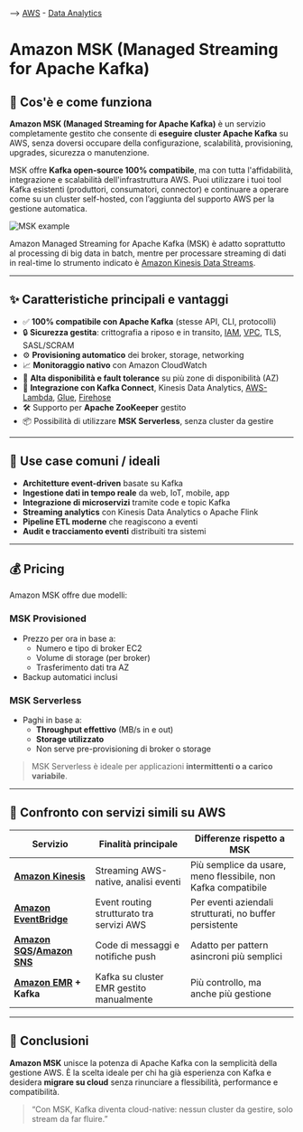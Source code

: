 --> [AWS](/00-Intro/AWS.md)  -  [Data Analytics](/07-IA-ML-Analytics/Intelligenza-artificiale-Machine-Learning-e-Analytics.md)
# Amazon MSK (Managed Streaming for Apache Kafka)

## 🔄 Cos'è e come funziona

**Amazon MSK (Managed Streaming for Apache Kafka)** è un servizio completamente gestito che consente di **eseguire cluster Apache Kafka** su AWS, senza doversi occupare della configurazione, scalabilità, provisioning, upgrades, sicurezza o manutenzione.

MSK offre **Kafka open-source 100% compatibile**, ma con tutta l'affidabilità, integrazione e scalabilità dell'infrastruttura AWS. Puoi utilizzare i tuoi tool Kafka esistenti (produttori, consumatori, connector) e continuare a operare come su un cluster self-hosted, con l’aggiunta del supporto AWS per la gestione automatica.

![MSK example](img/MSK-example.png)

Amazon Managed Streaming for Apache Kafka (MSK) è adatto soprattutto al processing di big data in batch, mentre per processare streaming di dati in real-time lo strumento indicato è [Amazon Kinesis Data Streams](/07-IA-ML-Analytics/Analytics/Amazon-Kinesis.md).

---

## ✨ Caratteristiche principali e vantaggi

- ✅ **100% compatibile con Apache Kafka** (stesse API, CLI, protocolli)
- 🔒 **Sicurezza gestita**: crittografia a riposo e in transito, [IAM](/09-Sicurezza-Compliance-Governance/Sicurezza/AWS-IAM.md), [VPC](/03-CDN-e-Networking/Amazon-VPC.md), TLS, SASL/SCRAM
- ⚙️ **Provisioning automatico** dei broker, storage, networking
- 📈 **Monitoraggio nativo** con Amazon CloudWatch
- 🔁 **Alta disponibilità e fault tolerance** su più zone di disponibilità (AZ)
- 🔄 **Integrazione con Kafka Connect**, Kinesis Data Analytics, [AWS-Lambda](/01-Compute-options/AWS-Lambda.md), [Glue](/07-IA-ML-Analytics/Analytics/AWS-Glue.md), [Firehose](/07-IA-ML-Analytics/Analytics/Amazon-Kinesis.md)
- 🛠️ Supporto per **Apache ZooKeeper** gestito
- 📦 Possibilità di utilizzare **MSK Serverless**, senza cluster da gestire

---

## 🚀 Use case comuni / ideali

- **Architetture event-driven** basate su Kafka
- **Ingestione dati in tempo reale** da web, IoT, mobile, app
- **Integrazione di microservizi** tramite code e topic Kafka
- **Streaming analytics** con Kinesis Data Analytics o Apache Flink
- **Pipeline ETL moderne** che reagiscono a eventi
- **Audit e tracciamento eventi** distribuiti tra sistemi

---

## 💰 Pricing

Amazon MSK offre due modelli:

### MSK Provisioned
- Prezzo per ora in base a:
  - Numero e tipo di broker EC2
  - Volume di storage (per broker)
  - Trasferimento dati tra AZ
- Backup automatici inclusi

### MSK Serverless
- Paghi in base a:
  - **Throughput effettivo** (MB/s in e out)
  - **Storage utilizzato**
  - Non serve pre-provisioning di broker o storage

> MSK Serverless è ideale per applicazioni **intermittenti o a carico variabile**.


---

## 🔄 Confronto con servizi simili su AWS

| Servizio             | Finalità principale                              | Differenze rispetto a MSK                                   |
|----------------------|---------------------------------------------------|--------------------------------------------------------------|
| **[Amazon Kinesis](/07-IA-ML-Analytics/Analytics/Amazon-Kinesis.md)**   | Streaming AWS-native, analisi eventi              | Più semplice da usare, meno flessibile, non Kafka compatibile|
| **[Amazon EventBridge](/05-Development-Messaging-Deploying/Amazon-EventBridge.md)** | Event routing strutturato tra servizi AWS       | Per eventi aziendali strutturati, no buffer persistente      |
| **[Amazon SQS](/05-Development-Messaging-Deploying/Amazon-SQS.md)/[Amazon SNS](/05-Development-Messaging-Deploying/Amazon-SNS.md)**   | Code di messaggi e notifiche push                 | Adatto per pattern asincroni più semplici                    |
| **[Amazon EMR](/07-IA-ML-Analytics/Analytics/Amazon-EMR.md) + Kafka** | Kafka su cluster EMR gestito manualmente        | Più controllo, ma anche più gestione                         |

---

## 📌 Conclusioni

**Amazon MSK** unisce la potenza di Apache Kafka con la semplicità della gestione AWS. È la scelta ideale per chi ha già esperienza con Kafka e desidera **migrare su cloud** senza rinunciare a flessibilità, performance e compatibilità.

> “Con MSK, Kafka diventa cloud-native: nessun cluster da gestire, solo stream da far fluire.”
